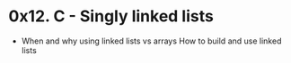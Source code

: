 # 0x12. C - Singly linked lists
* When and why using linked lists vs arrays
How to build and use linked lists
